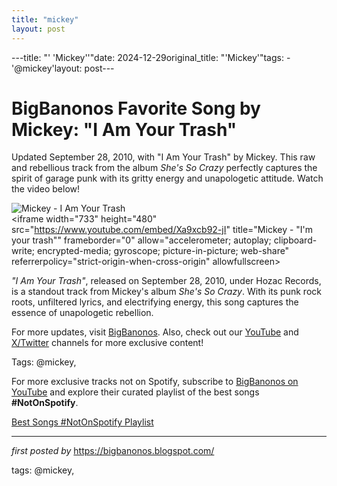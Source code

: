 ```yaml
---
title: "mickey"
layout: post
---
```

---title: "' 'Mickey''"date: 2024-12-29original_title: "'Mickey'"tags:  - '@mickey'layout: post---<!-- Title of the Post --><h1 >BigBanonos Favorite Song by Mickey: "I Am Your Trash"</h1> <!-- Introductory Text --><p >Updated September 28, 2010, with "I Am Your Trash" by Mickey. This raw and rebellious track from the album *She's So Crazy* perfectly captures the spirit of garage punk with its gritty energy and unapologetic attitude. Watch the video below!</p> <!-- Featured Image --><div > <img src="https://i.discogs.com/7l8D-pwWLiLphSWmlKqjZ8nfXdC3CvRXlI2ac9pr38Q/rs:fit/g:sm/q:90/h:600/w:597/czM6Ly9kaXNjb2dz/LWRhdGFiYXNlLWlt/YWdlcy9SLTI5OTIz/ODMtMTYyMzU4NjE3/NC04MDI0LmpwZWc.jpeg" alt="Mickey - I Am Your Trash" /></div> <!-- YouTube Video Embed --><div > <iframe width="733" height="480" src="https://www.youtube.com/embed/Xa9xcb92-jI" title="Mickey - "I'm your trash"" frameborder="0" allow="accelerometer; autoplay; clipboard-write; encrypted-media; gyroscope; picture-in-picture; web-share" referrerpolicy="strict-origin-when-cross-origin" allowfullscreen></iframe></div> <!-- Song Information --><div > <p><em>"I Am Your Trash"</em>, released on September 28, 2010, under Hozac Records, is a standout track from Mickey's album *She's So Crazy*. With its punk rock roots, unfiltered lyrics, and electrifying energy, this song captures the essence of unapologetic rebellion.</p></div> <!-- Footer Links --><div > <p>For more updates, visit <a href="https://bigbanonos.blogspot.com/" target="_blank">BigBanonos</a>. Also, check out our <a href="https://www.youtube.com/@BigBanonos" target="_blank">YouTube</a> and <a href="https://x.com/bigbanonos" target="_blank">X/Twitter</a> channels for more exclusive content!</p></div> <!-- Tags --><p >Tags: @mickey,</p><!--Subscribe and Playlist Links--><div>    <p>For more exclusive tracks not on Spotify, subscribe to <a href="https://www.youtube.com/@BigBanonos" target="_blank">BigBanonos on YouTube</a> and explore their curated playlist of the best songs <strong>#NotOnSpotify</strong>.</p>    <p><a href="https://www.youtube.com/playlist?list=PLtuNtuTatqI0kFahUCbtbfenC_ET5O_tr" target="_blank">Best Songs #NotOnSpotify Playlist<br /></a></p></div><hr /><p><em>first posted by</em> <a href="https://bigbanonos.blogspot.com/" rel="noopener" target="_new">https://bigbanonos.blogspot.com/</a></p><p>tags: @mickey,</p>
